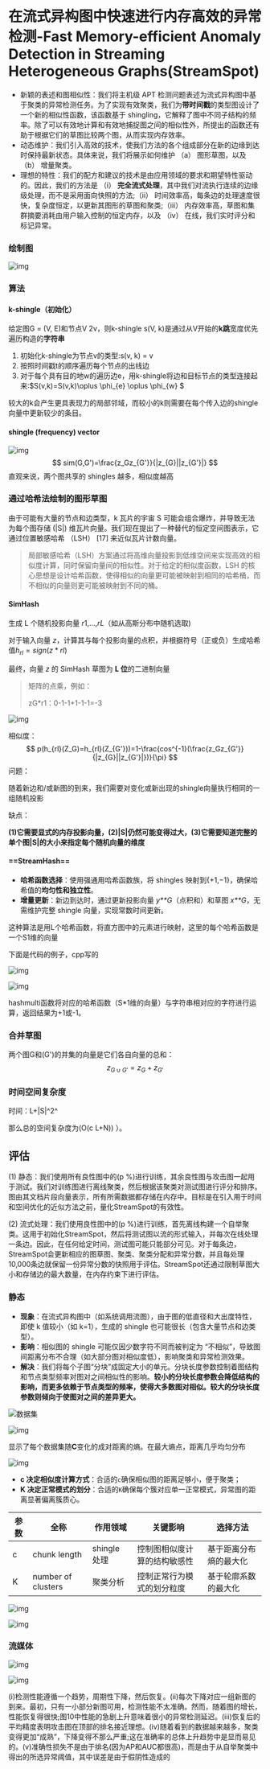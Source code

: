 # 在流式异构图中快速进行内存高效的异常检测-Fast Memory-efficient Anomaly Detection in Streaming Heterogeneous Graphs(StreamSpot)





- 新颖的表述和图相似性：我们将主机级 APT 检测问题表述为流式异构图中基于聚类的异常检测任务。为了实现有效聚类，我们为**带时间戳**的类型图设计了一个新的相似性函数，该函数基于 shingling，它解释了图中不同子结构的频率。除了可以有效地计算和有效地捕捉图之间的相似性外，所提出的函数还有助于根据它们的草图比较两个图，从而实现内存效率。
- 动态维护：我们引入高效的技术，使我们方法的各个组成部分在新的边缘到达时保持最新状态。具体来说，我们将展示如何维护 （a） 图形草图，以及 （b） 增量聚类。
- 理想的特性：我们的配方和建议的技术是由应用领域的要求和期望特性驱动的。因此，我们的方法是 （i） **完全流式处理**，其中我们对流执行连续的边缘级处理，而不是采用面向快照的方法;（ii） 时间效率高，每条边的处理速度很快，复杂度恒定，以更新其图形的草图和聚类;（iii） 内存效率高，草图和集群摘要消耗由用户输入控制的恒定内存，以及 （iv） 在线，我们实时评分和标记异常。





### 绘制图

![img](https://cdn.xljsci.com/literature/164878658/page2/cjp0io.png)

### 算法

#### k-shingle（初始化）

给定图G = (V, E)和节点V 2v，则k-shingle s(V, k)是通过从V开始的**k跳**宽度优先遍历构造的**字符串**

1. 初始化k-shingle为节点v的类型:s(v, k) = v
2. 按照时间戳t的顺序遍历每个节点的出线边
3. 对于每个具有目的地w的遍历边e，用k-shingle将边和目标节点的类型连接起来:$S(v,k)=S(v,k)\oplus \phi_{e} \oplus \phi_{w}  $  

较大的k会产生更具表现力的局部邻域，而较小的k则需要在每个传入边的shingle向量中更新较少的条目。



#### shingle (frequency) vector



![img](https://cdn.xljsci.com/literature/164878658/page3/czir6b.png)
$$
sim(G,G')=\frac{z_Gz_{G'}}{|z_{G}||z_{G'}|}
$$
直观来说，两个图共享的 shingles 越多，相似度越高

### 通过哈希法绘制的图形草图

由于可能有大量的节点和边类型，k 瓦片的宇宙 S 可能会组合爆炸，并导致无法为每个图存储 \(|S|\) 维瓦片向量。我们现在提出了一种替代的恒定空间图表示，它通过位置敏感哈希 （LSH） [17] 来近似瓦片计数向量。

> 局部敏感哈希（LSH）方案通过将高维向量投影到低维空间来实现高效的相似度计算，同时保留向量间的相似性。对于给定的相似度函数，LSH 的核心思想是设计哈希函数，使得相似的向量更可能被映射到相同的哈希桶，而不相似的向量则更可能被映射到不同的桶。

#### SimHash

生成 L 个随机投影向量 *r*1,…,*rL*（如从高斯分布中随机选取)

对于输入向量 *z*，计算其与每个投影向量的点积，并根据符号（正或负）生成哈希值$h_{rl}=sign(z*rl)$

最终，向量 *z* 的 SimHash 草图为 **L 位**的二进制向量

> 矩阵的点乘，例如：
>
> zG*r1：0-1-1+1-1-1=-3

![img](https://oss.xljsci.com//literature/164878658/page0/1751103282476.png)

相似度：
$$
p(h_{rl}(Z_G)=h_{rl}(Z_{G'}))=1-\frac{cos^{-1}(\frac{z_Gz_{G'}}{|z_{G}||z_{G'}|})}{\pi}
$$
问题：

随着新边和/或新图的到来，我们需要对变化或新出现的shingle向量执行相同的一组随机投影

缺点：

**(1)它需要显式的内存投影向量，(2)|S|仍然可能变得过大，(3)它需要知道完整的单个图|S|的大小来指定每个随机向量的维度**

#### ==StreamHash==

- **哈希函数选择**：使用强通用哈希函数族，将 shingles 映射到{+1,−1}，确保哈希值的**均匀性和独立性**。
- **增量更新**：新边到达时，通过更新投影向量 *y**G*（点积和）和草图 *x**G*，无需维护完整 shingle 向量，实现常数时间更新。

这种算法是用L个哈希函数，将直方图中的元素进行映射，这里的每个哈希函数是一个S1维的向量

下面是代码的例子，cpp写的

![img](https://i-blog.csdnimg.cn/blog_migrate/aa89cc4d3049af141d39733f7109b1d5.png)

![img](https://i-blog.csdnimg.cn/blog_migrate/fbc3cbdfa97e1586906e000bd6264a59.png)

hashmulti函数将对应的哈希函数（S*1维的向量）与字符串相对应的字符进行运算，返回结果为+1或-1。





### 合并草图

两个图G和\(G'\)的并集的向量是它们各自向量的总和：
$$
z_{G \cup G'}=z_{G}+z_{G'}
$$


### 时间空间复杂度

时间：L+|S|^2^ 

那么总的空间复杂度为\(O(c L+N)\) ）。



## 评估

(1) 静态：我们使用所有良性图中的\(p \%\)进行训练，其余良性图与攻击图一起用于测试。我们对训练图进行离线聚类，然后根据该聚类对测试图进行评分和排序。图由其文档片段向量表示，所有所需数据都存储在内存中。目标是在引入用于时间和空间优化的近似方法之前，量化StreamSpot的有效性。

(2) 流式处理：我们使用良性图中的\(p \%\)进行训练，首先离线构建一个自举聚类。这用于初始化StreamSpot，然后将测试图以流的形式输入，并每次在线处理一条边。因此，在任何给定时间，测试图可能只能部分可见。对于每条边，StreamSpot会更新相应的图草图、聚类、聚类分配和异常分数，并且每处理10,000条边就保留一份异常分数的快照用于评估。StreamSpot还通过限制草图大小和存储边的最大数量，在内存约束下进行评估。



### 静态

- **现象**：在流式异构图中（如系统调用流图），由于图的低直径和大出度特性，即使 k 值较小（如 k=1），生成的 shingle 也可能很长（包含大量节点和边类型）。
- **影响**：相似图的 shingle 可能仅因少数字符不同而被判定为 “不相似”，导致图间距离分布不合理（如大部分图对相似度低），影响聚类和异常检测效果。
- **解决**：我们将每个子图“分块”成固定大小的单元。分块长度参数控制着图结构和节点类型频率对图对之间相似性的影响。**较小的分块长度参数会降低结构的影响，而更多依赖于节点类型的频率，使得大多数图对相似。较大的分块长度参数则倾向于使图对之间的差异更大。**

![数据集](https://oss.xljsci.com//literature/164878658/page0/1751176450330.png)

![img](https://oss.xljsci.com//literature/164878658/page0/1751176485388.png)

显示了每个数据集随**C**变化的成对距离的熵。在最大熵点，距离几乎均匀分布

![img](https://oss.xljsci.com//literature/164878658/page0/1751177379079.png)

- **c 决定相似度计算方式**：合适的`c`确保相似图的距离足够小，便于聚类；
- **K 决定正常模式的划分**：合适的`K`确保每个簇对应单一正常模式，异常图的距离显著偏离簇质心。

| 参数 | 全称               | 作用领域     | 关键影响                     | 选择方法               |
| ---- | ------------------ | ------------ | ---------------------------- | ---------------------- |
| c    | chunk length       | shingle 处理 | 控制图相似度计算的结构敏感性 | 基于距离分布熵的最大化 |
| K    | number of clusters | 聚类分析     | 控制正常行为模式的划分粒度   | 基于轮廓系数的最大化   |

![img](https://oss.xljsci.com//literature/164878658/page0/1751178036276.png)



![img](https://oss.xljsci.com//literature/164878658/page0/1751177883603.png)

### 流媒体

![img](https://cdn.xljsci.com/literature/164878658/page8/pt93mc.png)

![img](https://cdn.xljsci.com/literature/164878658/page8/xy4uqa.png)

(i)检测性能遵循一个趋势，周期性下降，然后恢复。(ii)每次下降对应一组新图的到来。最初，只有一小部分新图可用，检测性能不太准确。然而，随着图的增长，性能恢复得很快;图10中性能的急剧上升意味着很小的异常检测延迟。(iii)恢复后的平均精度表明攻击图在顶部的排名接近理想。(iv)随着看到的数据越来越多，聚类变得更加“成熟”，下降变得不那么严重;这在准确率的总体上升趋势中是显而易见的。(v)准确性损失不是由于排名(因为AP和AUC都很高)，而是由于从自举聚类中得出的所选异常阈值，其中误差是由于假阴性造成的